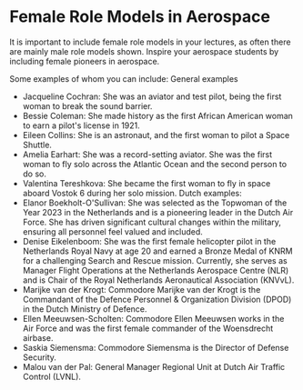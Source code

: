 # Female Role Models in Aerospace
It is important to include female role models in your lectures, as often there are mainly male role models shown. Inspire your aerospace students by including female pioneers in aerospace. 

Some examples of whom you can include:
General examples
* Jacqueline Cochran: She was an aviator and test pilot, being the first woman to break the sound barrier. 
* Bessie Coleman: She made history as the first African American woman to earn a pilot's license in 1921. 
* Eileen Collins: She is an astronaut, and the first woman to pilot a Space Shuttle. 
* Amelia Earhart: She was a record-setting aviator. She was the first woman to fly solo across the Atlantic Ocean and the second person to do so. 
* Valentina Tereshkova: She became the first woman to fly in space aboard Vostok 6 during her solo mission. 
Dutch examples:
* Elanor Boekholt-O'Sullivan: She was selected as the Topwoman of the Year 2023 in the Netherlands and is a pioneering leader in the Dutch Air Force. She has driven significant cultural changes within the military, ensuring all personnel feel valued and included. 
* Denise Eikelenboom: She was the first female helicopter pilot in the Netherlands Royal Navy at age 20 and earned a Bronze Medal of KNRM for a challenging Search and Rescue mission. Currently, she serves as Manager Flight Operations at the Netherlands Aerospace Centre (NLR) and is Chair of the Royal Netherlands Aeronautical Association (KNVvL). 
* Marijke van der Krogt: Commodore Marijke van der Krogt is the Commandant of the Defence Personnel & Organization Division (DPOD) in the Dutch Ministry of Defence. 
* Ellen Meeuwsen-Scholten: Commodore Ellen Meeuwsen works in the Air Force and was the first female commander of the Woensdrecht airbase.  
* Saskia Siemensma: Commodore Siemensma is the Director of Defense Security.  
* Malou van der Pal: General Manager Regional Unit at Dutch Air Traffic Control (LVNL).  